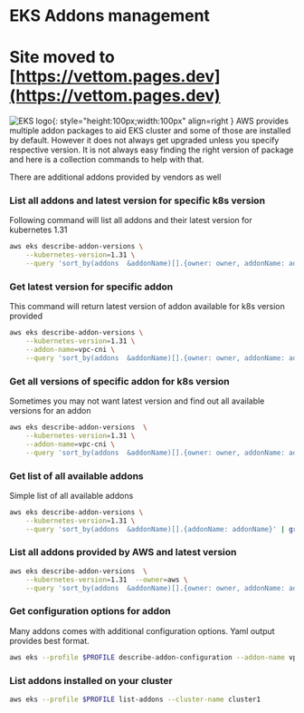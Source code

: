 # EKS Addons management
# Site moved to [https://vettom.pages.dev](https://vettom.pages.dev)
![EKS logo ](https://vettom-images.s3.eu-west-1.amazonaws.com/aws/amazon_eks.png){: style="height:100px;width:100px" align=right }
AWS provides multiple addon packages to aid EKS cluster and some of those are installed by default. However it does not always get upgraded unless you specify respective version. It is not always easy finding the right version of package and here is a collection commands to help with that.

There are additional addons provided by vendors as well

### List all addons and latest version for specific k8s version
Following command will list all addons and their latest version for kubernetes 1.31
```bash
aws eks describe-addon-versions \
    --kubernetes-version=1.31 \
    --query 'sort_by(addons  &addonName)[].{owner: owner, addonName: addonName, type: type, Version: addonVersions[0].addonVersion }'
```
### Get latest version for specific addon
This command will return latest version of addon available for k8s version provided
```bash
aws eks describe-addon-versions \
    --kubernetes-version=1.31 \
    --addon-name=vpc-cni \
    --query 'sort_by(addons  &addonName)[].{owner: owner, addonName: addonName, type: type, Version: addonVersions[0].addonVersion }'
```
### Get all versions of specific addon for k8s version
Sometimes you may not want latest version and find out all available versions for an addon
```bash
aws eks describe-addon-versions  \
    --kubernetes-version=1.31 \
    --addon-name=vpc-cni \
    --query 'sort_by(addons  &addonName)[].{owner: owner, addonName: addonName, type: type, Version: addonVersions[].addonVersion }'
```
### Get list of all available addons
Simple list of all available addons
```bash
aws eks describe-addon-versions \
    --kubernetes-version=1.31 \
    --query 'sort_by(addons  &addonName)[].{addonName: addonName}' | grep addonName | awk -F: '{ print $2}'
```
### List all addons provided by AWS and latest version
```bash
aws eks describe-addon-versions  \
    --kubernetes-version=1.31  --owner=aws \
    --query 'sort_by(addons  &addonName)[].{owner: owner, addonName: addonName, type: type, Version: addonVersions[0].addonVersion }'
```
### Get configuration options for addon
Many addons comes with additional configuration options. Yaml output provides best format.
```bash
aws eks --profile $PROFILE describe-addon-configuration --addon-name vpc-cni --addon-version v1.15.5-eksbuild.1 --output yaml 
```
### List addons installed on your cluster
```bash
aws eks --profile $PROFILE list-addons --cluster-name cluster1
```